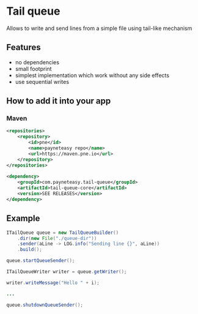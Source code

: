 # Tail queue

Allows to write and send lines from a simple file using tail-like mechanism

## Features

* no dependencies
* small footprint
* simplest implementation which work without any side effects
* use sequential writes

## How to add it into your app

### Maven

```xml
<repositories>
    <repository>
        <id>pne</id>
        <name>payneteasy repo</name>
        <url>https://maven.pne.io</url>
    </repository>
</repositories>
  
<dependency>
    <groupId>com.payneteasy.tail-queue</groupId>
    <artifactId>tail-queue-core</artifactId>
    <version>SEE RELEASES</version>
</dependency>
```

## Example

```java
ITailQueue queue = new TailQueueBuilder()
    .dir(new File("./queue-dir"))
    .sender(aLine -> LOG.info("Sending line {}", aLine))
    .build();

queue.startQueueSender();

ITailQueueWriter writer = queue.getWriter();

writer.writeMessage("Hello " + i);

...

queue.shutdownQueueSender();
```
